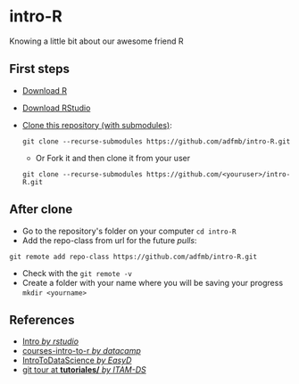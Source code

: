# intro-R
Knowing a little bit about our awesome friend R

## First steps
- [Download R](https://cran.itam.mx/)
- [Download RStudio](https://www.rstudio.com/products/rstudio/download/#download)
- [Clone this repository (with submodules)](https://www.rstudio.com/products/rstudio/download/#download):

  `git clone --recurse-submodules https://github.com/adfmb/intro-R.git`
  
  - Or Fork it and then clone it from your user 
  
  `git clone --recurse-submodules https://github.com/<youruser>/intro-R.git`
  

## After clone
- Go to the repository's folder on your computer
 `cd intro-R`
 - Add the repo-class from url for the future *pulls*:
  
  `git remote add repo-class https://github.com/adfmb/intro-R.git`
- Check with the `git remote -v`
- Create a folder with your name where you will be saving your progress
 `mkdir <yourname>`







## References
- [Intro *by rstudio*](https://github.com/rstudio/Intro)
- [courses-intro-to-r *by datacamp*](https://github.com/datacamp/courses-intro-to-r)
- [IntroToDataScience *by EasyD*](https://github.com/EasyD/IntroToDataScience)
- [git tour at **tutoriales/** *by ITAM-DS* ](https://github.com/ITAM-DS/tutoriales/blob/master/2-git-tour.Rmd)
